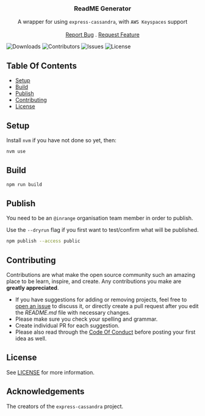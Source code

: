 <p align="center">
<h3 align="center">ReadME Generator</h3>

  <p align="center">
    A wrapper for using <code>express-cassandra</code>, with <code>AWS Keyspaces</code> support
    <br/>
    <br/>
    <a href="https://github.com/0v3rst33r/express-cassandra/issues">Report Bug</a>
    .
    <a href="https://github.com/0v3rst33r/express-cassandra/issues">Request Feature</a>
  </p>
</p>

![Downloads](https://img.shields.io/github/downloads/0v3rst33r/express-cassandra/total) ![Contributors](https://img.shields.io/github/contributors/0v3rst33r/express-cassandra?color=dark-green) ![Issues](https://img.shields.io/github/issues/0v3rst33r/express-cassandra) ![License](https://img.shields.io/github/license/0v3rst33r/express-cassandra)

## Table Of Contents

* [Setup](#setup)
* [Build](#build)
* [Publish](#publish)
* [Contributing](#contributing)
* [License](#license)

## Setup

Install `nvm` if you have not done so yet, then:

```sh
nvm use
```

## Build

```sh
npm run build
```

## Publish

You need to be an `@inrange` organisation team member in order to publish.

Use the `--dryrun` flag if you first want to test/confirm what will be published.

```sh
npm publish --access public
```

## Contributing

Contributions are what make the open source community such an amazing place to be learn, inspire, and create. Any contributions you make are **greatly appreciated**.
* If you have suggestions for adding or removing projects, feel free to [open an issue](https://github.com/0v3rst33r/express-cassandra/issues/new) to discuss it, or directly create a pull request after you edit the *README.md* file with necessary changes.
* Please make sure you check your spelling and grammar.
* Create individual PR for each suggestion.
* Please also read through the [Code Of Conduct](https://github.com/0v3rst33r/express-cassandra/CONTRIBUTING.md) before posting your first idea as well.

## License

See [LICENSE](https://github.com/0v3rst33r/express-cassandra/LICENSE) for more information.

## Acknowledgements

The creators of the `express-cassandra` project.
